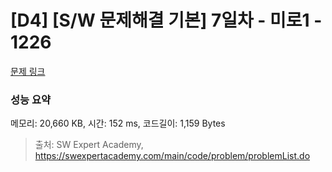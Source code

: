 # [D4] [S/W 문제해결 기본] 7일차 - 미로1 - 1226 

[문제 링크](https://swexpertacademy.com/main/code/problem/problemDetail.do?contestProbId=AV14vXUqAGMCFAYD) 

### 성능 요약

메모리: 20,660 KB, 시간: 152 ms, 코드길이: 1,159 Bytes



> 출처: SW Expert Academy, https://swexpertacademy.com/main/code/problem/problemList.do